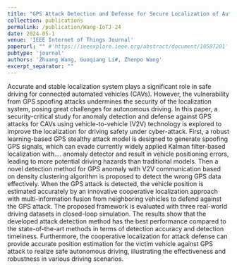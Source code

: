 ```yaml
---
title: "GPS Attack Detection and Defense for Secure Localization of Automated Vehicles Based on Vehicle-to-Vehicle Technology"
collection: publications
permalink: /publication/Wang-IoTJ-24
date: 2024-05-1
venue: 'IEEE Internet of Things Journal'
paperurl: "" #'https://ieeexplore.ieee.org/abstract/document/10587201'
pubtype: 'journal'
authors: 'Zhuang Wang, Guoqiang Li#, Zhenpo Wang'
excerpt_separator: ""
---
```

Accurate and stable localization system plays a significant role in safe driving for connected automated vehicles (CAVs). However, the vulnerability from GPS spoofing attacks undermines the security of the localization system, posing great challenges for autonomous driving. In this paper, a security-critical study for anomaly detection and defense against GPS attacks for CAVs using vehicle-to-vehicle (V2V) technology is explored to improve the localization for driving safety under cyber-attack. First, a robust learning-based GPS stealthy attack model is designed to generate spoofing GPS signals, which can evade currently widely applied Kalman filter-based localization with.... anomaly detector and result in vehicle positioning errors, leading to more potential driving hazards than traditional models. Then a novel detection method for GPS anomaly with V2V communication based on density clustering algorithm is proposed to detect the wrong GPS data effectively. When the GPS attack is detected, the vehicle position is estimated accurately by an innovative cooperative localization approach with multi-information fusion from neighboring vehicles to defend against the GPS attack. The proposed framework is evaluated with three real-world driving datasets in closed-loop simulation. The results show that the developed attack detection method has the best performance compared to the state-of-the-art methods in terms of detection accuracy and detection timeliness. Furthermore, the cooperative localization for attack defense can provide accurate position estimation for the victim vehicle against GPS attack to realize safe autonomous driving, illustrating the effectiveness and robustness in various driving scenarios.
